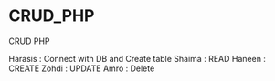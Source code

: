 # CRUD_PHP
CRUD PHP


Harasis : Connect with DB and Create table
Shaima  :  READ
Haneen  : CREATE
Zohdi   : UPDATE
Amro    : Delete

